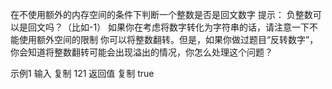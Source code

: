 在不使用额外的内存空间的条件下判断一个整数是否是回文数字
提示：
负整数可以是回文吗？（比如-1）
如果你在考虑将数字转化为字符串的话，请注意一下不能使用额外空间的限制
你可以将整数翻转。但是，如果你做过题目“反转数字”，你会知道将整数翻转可能会出现溢出的情况，你怎么处理这个问题？


示例1
输入
复制
121
返回值
复制
true